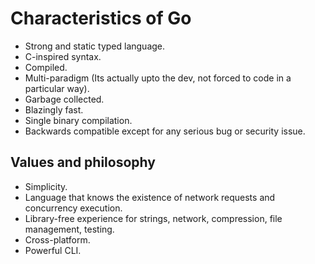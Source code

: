 # Characteristics of Go

- Strong and static typed language.
- C-inspired syntax.
- Compiled.
- Multi-paradigm (Its actually upto the dev, not forced to code in a particular way).
- Garbage collected.
- Blazingly fast.
- Single binary compilation.
- Backwards compatible except for any serious bug or security issue.

## Values and philosophy

- Simplicity.
- Language that knows the existence of network requests and concurrency execution.
- Library-free experience for strings, network, compression, file management, testing.
- Cross-platform.
- Powerful CLI.
